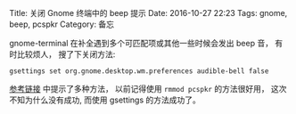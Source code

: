 Title: 关闭 Gnome 终端中的 beep 提示
Date: 2016-10-27 22:23
Tags: gnome, beep, pcspkr
Category: 备忘

gnome-terminal 在补全遇到多个可匹配项或其他一些时候会发出 beep 音，
有时比较烦人，
搜了下关闭方法:
~~~
gsettings set org.gnome.desktop.wm.preferences audible-bell false
~~~

[参考链接][1] 中提示了多种方法，
以前记得使用 `rmmod pcspkr` 的方法很好用，
这次不知为什么没有成功,
而使用 gsettings 的方法成功了。

[1]: https://wiki.archlinux.org/index.php/Disable_PC_speaker_beep#In_GNOME
